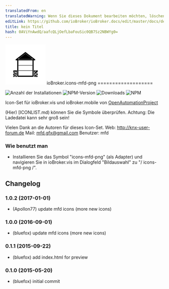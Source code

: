 ```yaml
---
translatedFrom: en
translatedWarning: Wenn Sie dieses Dokument bearbeiten möchten, löschen Sie bitte das Feld "translationsFrom". Andernfalls wird dieses Dokument automatisch erneut übersetzt
editLink: https://github.com/ioBroker/ioBroker.docs/edit/master/docs/de/adapterref/iobroker.icons-mfd-png/README.md
title: kein Titel
hash: 0AViYnAwdQ/aafcQLjOefLbaFouSic0QB7Sz2NBWYg0=
---
```

![Logo](../../../en/adapterref/iobroker.icons-mfd-png/admin/icons-mfd-png.png) ioBroker.icons-mfd-png ===================

![Anzahl der Installationen](http://iobroker.live/badges/icons-mfd-png-stable.svg)
![NPM-Version](http://img.shields.io/npm/v/iobroker.icons-mfd-png.png)
![Downloads](https://img.shields.io/npm/dm/iobroker.icons-mfd-png.png)
![NPM](https://nodei.co/npm/iobroker.icons-mfd-png.png?downloads=true)

Icon-Set für ioBroker.vis und ioBroker.mobile von [OpenAutomationProject](https://github.com/OpenAutomationProject/knx-uf-iconset)

(Hier) [ICONLIST.md) können Sie die Symbole überprüfen. Achtung: Die Ladedatei kann sehr groß sein!

Vielen Dank an die Autoren für dieses Icon-Set.
Web: http://knx-user-forum.de Mail: mfd.gfx@gmail.com Benutzer: mfd

### Wie benutzt man
- Installieren Sie das Symbol "icons-mfd-png" (als Adapter) und navigieren Sie in ioBroker.vis im Dialogfeld "Bildauswahl" zu "/ icons-mfd-png /".

## Changelog
### 1.0.2 (2017-01-01)
* (Apollon77) update mfd icons (more new icons)

### 1.0.0 (2016-09-01)
* (bluefox) update mfd icons (more new icons)

### 0.1.1 (2015-09-22)
* (bluefox) add index.html for preview

### 0.1.0 (2015-05-20)
* (bluefox) initial commit